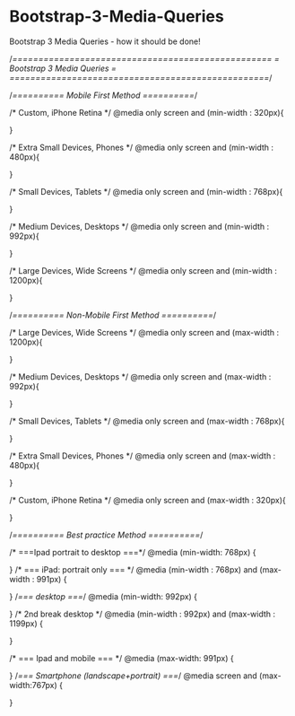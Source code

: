 # Bootstrap-3-Media-Queries
Bootstrap 3 Media Queries - how it should be done!


/*==================================================
=            Bootstrap 3 Media Queries             =
==================================================*/
 
/*==========  Mobile First Method  ==========*/

/* Custom, iPhone Retina */
@media only screen and (min-width : 320px){

}

/* Extra Small Devices, Phones */
@media only screen and (min-width : 480px){

}

/* Small Devices, Tablets */
@media only screen and (min-width : 768px){

}

/* Medium Devices, Desktops */
@media only screen and (min-width : 992px){

}

/* Large Devices, Wide Screens */
@media only screen and (min-width : 1200px){

}



/*==========  Non-Mobile First Method  ==========*/

/* Large Devices, Wide Screens */
@media only screen and (max-width : 1200px){

}

/* Medium Devices, Desktops */
@media only screen and (max-width : 992px){

}

/* Small Devices, Tablets */
@media only screen and (max-width : 768px){

}

/* Extra Small Devices, Phones */
@media only screen and (max-width : 480px){

}

/* Custom, iPhone Retina */
@media only screen and (max-width : 320px){

}

/*==========  Best practice Method  ==========*/


/* ===Ipad portrait to desktop ===*/
@media (min-width: 768px) {

}
/* === iPad: portrait only === */
@media (min-width : 768px) and (max-width : 991px) {

}
/*=== desktop ===*/
@media (min-width: 992px) {

}
/* 2nd break desktop */
@media (min-width : 992px) and (max-width : 1199px) {

}


/* ===  Ipad and mobile  === */
@media (max-width: 991px) {

}
/*=== Smartphone (landscape+portrait) ===*/
@media screen and (max-width:767px) {

}





